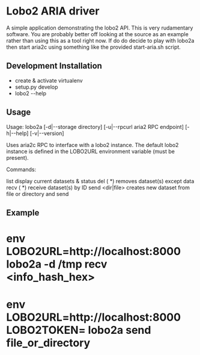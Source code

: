 
Lobo2 ARIA driver
=================

A simple application demonstrating the lobo2 API. This is very rudamentary software. You are probably better off
looking at the source as an example rather than using this as a tool right now. If do do decide to play with lobo2a
then start aria2c using something like the provided start-aria.sh script.

Development Installation
------------

- create & activate virtualenv
- setup.py develop
- lobo2 --help

Usage
-----

Usage: lobo2a [-d|--storage directory] [-u|--rpcurl aria2 RPC endpoint] [-h|--help] [-v|--version] <cmd> <parameters>

Uses aria2c RPC to interface with a lobo2 instance. The default lobo2 instance is defined in the LOBO2URL
environment variable (must be present).

Commands:

   list
        display current datasets & status
   del <dataset ID> (<dataset ID> *)
        removes dataset(s) except data
   recv <dataset ID> (<dataset ID> *)
        receive dataset(s) by ID
   send <dir|file>
        creates new dataset from file or directory and send

Example
-------

  # env LOBO2URL=http://localhost:8000 lobo2a -d /tmp recv <info_hash_hex>
  # env LOBO2URL=http://localhost:8000 LOBO2TOKEN=<bearer token> lobo2a send file_or_directory